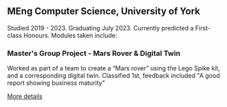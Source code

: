 ## MEng Computer Science, University of York
Studied 2019 - 2023.  Graduating July 2023.  Currently predicted a First-class Honours.  Modules taken include:

### Master's Group Project - Mars Rover & Digital Twin
Worked as part of a team to create a “Mars rover” using the Lego Spike kit, and a corresponding digital twin.  Classified 1st, feedback included "A good report showing business maturity"

[More details](projects.md#2023-masters-group-project---mars-rover--digital-twin)